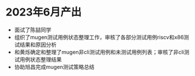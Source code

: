 # 2023年6月产出
- 面试了陈喆同学
- 组织了mugen测试用例状态整理工作，审核了各部分测试用例riscv和x86测试结果和原因分析
- 和黄烁确定和整理了mugen非cli测试用例和未测试用例列表；审核了非cli测试用例状态整理结果
- 协助旭昌完成mugen测试策略总结
